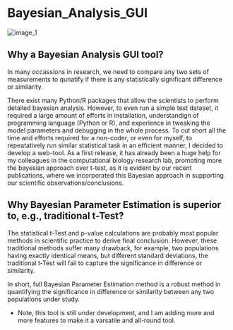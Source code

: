 # Bayesian_Analysis_GUI

 ![image_1](https://github.com/jaydeepsb/Bayesian_Analysis_GUI/images/thumbnail.png)

## Why a Bayesian Analysis GUI tool?

In many occassions in research, we need to compare any two sets of measurements to qunatify if there is any statistically significant difference or similarity.


There exist many Python/R packages that allow the scientists to perform detailed bayesian analysis.
However, to even run a simple test dataset, it required a large amount of efforts in installation, understandign of programming language (Python or R), and experience in tweaking the model parameters and debugging in the whole process.
To cut short all the time and efforts required for a non-coder, or even for myself, to repeatatively run similar statistical task in an efficient manner, I decided to develop a web-tool. As a first release, it has already been a huge help for my colleagues in the computational biology research lab, promoting more the bayesian approach over t-test, as it is evident by our recent publications, where we incorporated this Bayesian approach in supporting our scientific observations/conclusions.

## Why Bayesian Parameter Estimation is superior to, e.g., traditional t-Test?

The statistical t-Test and p-value calculations are probably most popular methods in scientific practice to derive final conclusion.
However, these traditional methods suffer many drawback, for example, two populations having exactly identical means, but different standard deviations, the traditional t-Test will fail to capture the significance in difference or similarity.

In short, full Bayesian Parameter Estimation method is a robust method in quantifying the significance in difference or similarity between any two populations under study.

* Note, this tool is still under development, and I am adding more and more features to make it a varsatile and all-round tool.
